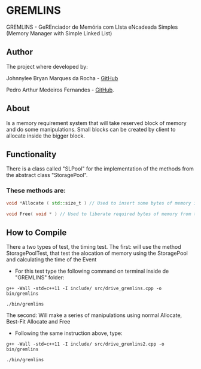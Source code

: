 # GREMLINS
GREMLINS - GeREnciador de Memória com LIsta eNcadeada Simples (Memory Manager with Simple Linked List)

## Author
The project where developed by:

 Johnnylee Bryan Marques da Rocha - [GitHub](https://github.com/kfjohnny2)
 
 Pedro Arthur Medeiros Fernandes - [GitHub](https://github.com/pedroarthur-mf).

## About
Is a memory requirement system that will take reserved block of memory and do some manipulations. Small blocks can be created by client to allocate inside the bigger block.

## Functionality
There is a class called "SLPool" for the implementation of the methods from the abstract class "StoragePool".

### These methods are:

```cpp
void *Allocate ( std::size_t ) // Used to insert some bytes of memory inside the bigger block;

void Free( void * ) // Used to liberate required bytes of memory from the bigger block;
```


## How to Compile
There a two types of test, the timing test. The first: will use the method StoragePoolTest, that test the alocation of memory using the StoragePool and calculating the time of the Event
- For this test type the following command on terminal inside de "GREMLINS" folder:
```shell
g++ -Wall -std=c++11 -I include/ src/drive_gremlins.cpp -o bin/gremlins

./bin/gremlins
```

The second: Will make a series of manipulations using normal Allocate, Best-Fit Allocate and Free
- Following the same instruction above, type:
```shell
g++ -Wall -std=c++11 -I include/ src/drive_gremlins2.cpp -o bin/gremlins

./bin/gremlins
```
